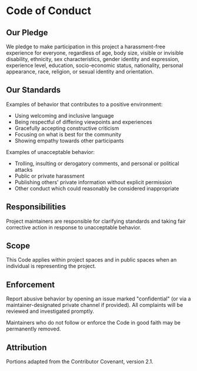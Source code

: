 # Code of Conduct

## Our Pledge
We pledge to make participation in this project a harassment-free experience for everyone, regardless of age, body size, visible or invisible disability, ethnicity, sex characteristics, gender identity and expression, experience level, education, socio-economic status, nationality, personal appearance, race, religion, or sexual identity and orientation.

## Our Standards
Examples of behavior that contributes to a positive environment:
- Using welcoming and inclusive language
- Being respectful of differing viewpoints and experiences
- Gracefully accepting constructive criticism
- Focusing on what is best for the community
- Showing empathy towards other participants

Examples of unacceptable behavior:
- Trolling, insulting or derogatory comments, and personal or political attacks
- Public or private harassment
- Publishing others' private information without explicit permission
- Other conduct which could reasonably be considered inappropriate

## Responsibilities
Project maintainers are responsible for clarifying standards and taking fair corrective action in response to unacceptable behavior.

## Scope
This Code applies within project spaces and in public spaces when an individual is representing the project.

## Enforcement
Report abusive behavior by opening an issue marked "confidential" (or via a maintainer-designated private channel if provided). All complaints will be reviewed and investigated promptly.

Maintainers who do not follow or enforce the Code in good faith may be permanently removed.

## Attribution
Portions adapted from the Contributor Covenant, version 2.1.

